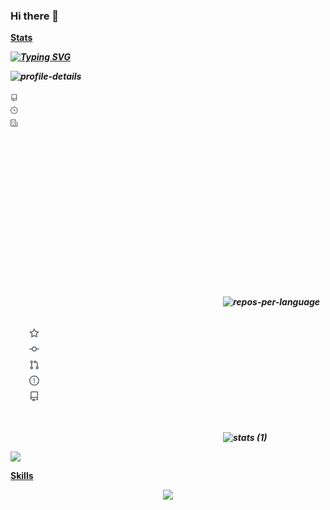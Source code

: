 ### Hi there 👋

**<a class="heading-link" href="#stats"> Stats**

***[![Typing SVG](https://readme-typing-svg.herokuapp.com?font=Fira+Code&pause=1000&random=false&width=435&lines=Fionn+Kelleher)](https://git.io/typing-svg)***


***![profile-details](https://github.com/FionnKelleher/FionnKelleher/assets/93994457/e3de877b-0de0-4aa2-b472-530ee222416d)<svg xmlns="http://www.w3.org/2000/svg" width="700" height="200" viewBox="0 0 700 200"></g><g transform="translate(0,28)" width="14" height="14" fill="#586069"><path fill-rule="evenodd" d="M2 2.5A2.5 2.5 0 014.5 0h8.75a.75.75 0 01.75.75v12.5a.75.75 0 01-.75.75h-2.5a.75.75 0 110-1.5h1.75v-2h-8a1 1 0 00-.714 1.7.75.75 0 01-1.072 1.05A2.495 2.495 0 012 11.5v-9zm10.5-1V9h-8c-.356 0-.694.074-1 .208V2.5a1 1 0 011-1h8zM5 12.25v3.25a.25.25 0 00.4.2l1.45-1.087a.25.25 0 01.3 0L8.6 15.7a.25.25 0 00.4-.2v-3.25a.25.25 0 00-.25-.25h-3.5a.25.25 0 00-.25.25z"></path></g><g transform="translate(0,56)" width="14" height="14" fill="#586069"><path fill-rule="evenodd" d="M1.5 8a6.5 6.5 0 1113 0 6.5 6.5 0 01-13 0zM8 0a8 8 0 100 16A8 8 0 008 0zm.5 4.75a.75.75 0 00-1.5 0v3.5a.75.75 0 00.471.696l2.5 1a.75.75 0 00.557-1.392L8.5 7.742V4.75z"></path></g><g transform="translate(0,84)" width="14" height="14" fill="#586069"><path fill-rule="evenodd" d="M1.5 14.25c0 .138.112.25.25.25H4v-1.25a.75.75 0 01.75-.75h2.5a.75.75 0 01.75.75v1.25h2.25a.25.25 0 00.25-.25V1.75a.25.25 0 00-.25-.25h-8.5a.25.25 0 00-.25.25v12.5zM1.75 16A1.75 1.75 0 010 14.25V1.75C0 .784.784 0 1.75 0h8.5C11.216 0 12 .784 12 1.75v12.5c0 .085-.006.168-.018.25h2.268a.25.25 0 00.25-.25V8.285a.25.25 0 00-.111-.208l-1.055-.703a.75.75 0 11.832-1.248l1.055.703c.487.325.779.871.779 1.456v5.965A1.75 1.75 0 0114.25 16h-3.5a.75.75 0 01-.197-.026c-.099.017-.2.026-.303.026h-3a.75.75 0 01-.75-.75V14h-1v1.25a.75.75 0 01-.75.75h-3zM3 3.75A.75.75 0 013.75 3h.5a.75.75 0 010 1.5h-.5A.75.75 0 013 3.75zM3.75 6a.75.75 0 000 1.5h.5a.75.75 0 000-1.5h-.5zM3 9.75A.75.75 0 013.75 9h.5a.75.75 0 010 1.5h-.5A.75.75 0 013 9.75zM7.75 9a.75.75 0 000 1.5h.5a.75.75 0 000-1.5h-.5zM7 6.75A.75.75 0 017.75 6h.5a.75.75 0 010 1.5h-.5A.75.75 0 017 6.75zM7.75 3a.75.75 0 000 1.5h.5a.75.75 0 000-1.5h-.5z"></path></g><text x="21" y="14" d="M0,110C10.410958904109588,106.07142857142858,20.821917808219176,102.14285714285715,31.232876712328764,102.14285714285715C41.990867579908674,102.14285714285715,52.74885844748858,110,63.50684931506849,110C74.2648401826484,110,85.02283105022832,110,95.78082191780823,110C105.49771689497717,110,115.21461187214611,110,124.93150684931506,110C135.68949771689498,110,146.44748858447488,110,157.2054794520548,110C167.6164383561644,110,178.02739726027397,110,188.43835616438358,110C199.19634703196348,110,209.95433789954336,110,220.71232876712327,110C231.12328767123287,110,241.53424657534248,110,251.94520547945208,110C262.70319634703196,110,273.46118721461187,110,284.2191780821918,110C294.9771689497717,110,305.7351598173516,110,316.4931506849315,110C326.90410958904107,110,337.3150684931507,108.69047619047619,347.7260273972603,106.07142857142857C358.4840182648402,103.36507936507937,369.2420091324201,53.64682539682539,380,3.928571428571427L380,110C369.2420091324201,110,358.4840182648402,110,347.7260273972603,110C337.3150684931507,110,326.90410958904107,110,316.4931506849315,110C305.7351598173516,110,294.9771689497717,110,284.2191780821918,110C273.46118721461187,110,262.70319634703196,110,251.94520547945208,110C241.53424657534248,110,231.12328767123287,110,220.71232876712327,110C209.95433789954336,110,199.19634703196348,110,188.43835616438358,110C178.02739726027397,110,167.6164383561644,110,157.2054794520548,110C146.44748858447488,110,135.68949771689498,110,124.93150684931506,110C115.21461187214611,110,105.49771689497717,110,95.78082191780823,110C85.02283105022832,110,74.2648401826484,110,63.50684931506849,110C52.74885844748858,110,41.990867579908674,110,31.232876712328764,110C20.821917808219176,110,10.410958904109588,110,0,110Z"></path><g color="#586069" transform="translate(-30,110)" fill="none" font-size="10" font-family="sans-serif" text-anchor="middle"><path class="domain" stroke="currentColor" d="M0.5,6V0.5H380.5V6"></path><g class="tick" opacity="1" transform="translate(0.5,0)"><line stroke="currentColor" y2="6"></line>***

***<svg xmlns="http://www.w3.org/2000/svg" width="340" height="200" viewBox="0 0 340 200">![repos-per-language](https://github.com/FionnKelleher/FionnKelleher/assets/93994457/b94a943c-8aef-4f51-a74c-98ef53effd1f)***     

***<svg xmlns="http://www.w3.org/2000/svg" width="340" height="200" viewBox="0 0 340 200">
       <g transform="translate(30,20)"><g transform="translate(0,0)" width="14" height="14" fill="#586069"><path fill-rule="evenodd" d="M8 .25a.75.75 0 01.673.418l1.882 3.815 4.21.612a.75.75 0 01.416 1.279l-3.046 2.97.719 4.192a.75.75 0 01-1.088.791L8 12.347l-3.766 1.98a.75.75 0 01-1.088-.79l.72-4.194L.818 6.374a.75.75 0 01.416-1.28l4.21-.611L7.327.668A.75.75 0 018 .25zm0 2.445L6.615 5.5a.75.75 0 01-.564.41l-3.097.45 2.24 2.184a.75.75 0 01.216.664l-.528 3.084 2.769-1.456a.75.75 0 01.698 0l2.77 1.456-.53-3.084a.75.75 0 01.216-.664l2.24-2.183-3.096-.45a.75.75 0 01-.564-.41L8 2.694v.001z"></path></g><g transform="translate(0,25.2)" width="14" height="14" fill="#586069"><path fill-rule="evenodd" d="M10.5 7.75a2.5 2.5 0 11-5 0 2.5 2.5 0 015 0zm1.43.75a4.002 4.002 0 01-7.86 0H.75a.75.75 0 110-1.5h3.32a4.001 4.001 0 017.86 0h3.32a.75.75 0 110 1.5h-3.32z"></path></g><g transform="translate(0,50.4)" width="14" height="14" fill="#586069"><path fill-rule="evenodd" d="M7.177 3.073L9.573.677A.25.25 0 0110 .854v4.792a.25.25 0 01-.427.177L7.177 3.427a.25.25 0 010-.354zM3.75 2.5a.75.75 0 100 1.5.75.75 0 000-1.5zm-2.25.75a2.25 2.25 0 113 2.122v5.256a2.251 2.251 0 11-1.5 0V5.372A2.25 2.25 0 011.5 3.25zM11 2.5h-1V4h1a1 1 0 011 1v5.628a2.251 2.251 0 101.5 0V5A2.5 2.5 0 0011 2.5zm1 10.25a.75.75 0 111.5 0 .75.75 0 01-1.5 0zM3.75 12a.75.75 0 100 1.5.75.75 0 000-1.5z"></path></g><g transform="translate(0,75.60000000000001)" width="14" height="14" fill="#586069"><path fill-rule="evenodd" d="M8 1.5a6.5 6.5 0 100 13 6.5 6.5 0 000-13zM0 8a8 8 0 1116 0A8 8 0 010 8zm9 3a1 1 0 11-2 0 1 1 0 012 0zm-.25-6.25a.75.75 0 00-1.5 0v3.5a.75.75 0 001.5 0v-3.5z"></path></g><g transform="translate(0,100.8)" width="14" height="14" fill="#586069"><path fill-rule="evenodd" d="M2 2.5A2.5 2.5 0 014.5 0h8.75a.75.75 0 01.75.75v12.5a.75.75 0 01-.75.75h-2.5a.75.75 0 110-1.5h1.75v-2h-8a1 1 0 00-.714 1.7.75.75 0 01-1.072 1.05A2.495 2.495 0 012 11.5v-9zm10.5-1V9h-8c-.356 0-.694.074-1 .208V2.5a1 1 0 011-1h8zM5 12.25v3.25a.25.25 0 00.4.2l1.45-1.087a.25.25 0 01.3 0L8.6 15.7a.25.25 0 00.4-.2v-3.25a.25.25 0 00-.25-.25h-3.5a.25.25 0 00-.25.25z"></path></g><text x="21" y="14" style="fill: #586069; font-size: 14px;"><g transform="scale(6)" style="fill: #586069;"><path fill-rule="evenodd" d="M8 0C3.58 0 0 3.58 0 8c0 3.54 2.29 6.53 5.47 7.59.4.07.55-.17.55-.38 0-.19-.01-.82-.01-1.49-2.01.37-2.53-.49-2.69-.94-.09-.23-.48-.94-.82-1.13-.28-.15-.68-.52-.01-.53.63-.01 1.08.58 1.23.82.72 1.21 1.87.87 2.33.66.07-.52.28-.87.51-1.07-1.78-.2-3.64-.89-3.64-3.95 0-.87.31-1.59.82-2.15-.08-.2-.36-1.02.08-2.12 0 0 .67-.21 2.2.82.64-.18 1.32-.27 2-.27.68 0 1.36.09 2 .27 1.53-1.04 2.2-.82 2.2-.82.44 1.1.16 1.92.08 2.12.51.56.82 1.27.82 2.15 0 3.07-1.87 3.75-3.65 3.95.29.25.54.73.54 1.48 0 1.07-.01 1.93-.01 2.2 0 .21.15.46.55.38A8.013 8.013 0 0016 8c0-4.42-3.58-8-8-8z"></path></g></g></g></svg>![stats (1)](https://github.com/FionnKelleher/FionnKelleher/assets/93994457/341dff56-1f15-4698-8885-db992676c2b5)***


***![](https://komarev.com/ghpvc/?username=FionnKelleher)***


**<a class="heading-link" href="#My Other Skills"> Skills**

<p align="center">
  <a href="https://skillicons.dev">
    <img src="https://skillicons.dev/icons?per i=azure,bash,bootstrap,emacs,js,linux,matlab,mint,visualstudio,ai,powershell,raspberrypi,vscode&perline&perline=3" />
  </a>
</p>
